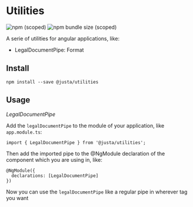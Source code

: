 # Utilities

![npm (scoped)](https://img.shields.io/npm/v/@justa/utilities?color=%23076e95) 
![npm bundle size (scoped)](https://img.shields.io/bundlephobia/minzip/@justa/utilities?color=%23076e95) 

A serie of utilities for angular applications, like:

- LegalDocumentPipe: Format


## Install 

    npm install --save @justa/utilities

## Usage

*LegalDocumentPipe*

Add the `legalDocumentPipe` to the module of your application, like `app.module.ts`:

    import { LegalDocumentPipe } from '@justa/utilities';

Then add the imported pipe to the @NgModule declaration of the component which you are using in, like:

    @NgModule({
      declarations: [LegalDocumentPipe]
    })

Now you can use the `legalDocumentPipe` like a regular pipe in wherever tag you want
